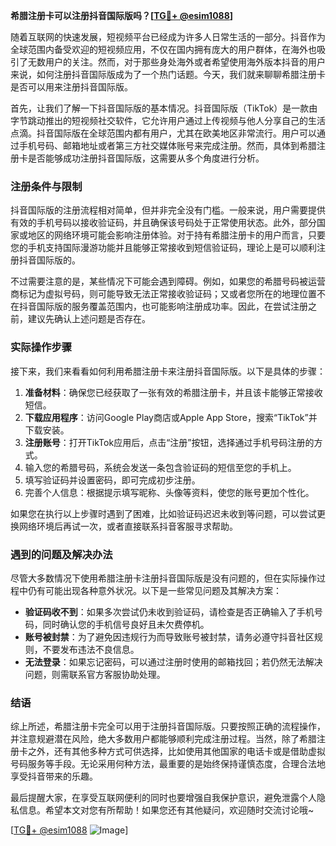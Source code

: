 **希腊注册卡可以注册抖音国际版吗？[[TG💪+ @esim1088](https://t.me/s/esim1088)]**

随着互联网的快速发展，短视频平台已经成为许多人日常生活的一部分。抖音作为全球范围内备受欢迎的短视频应用，不仅在国内拥有庞大的用户群体，在海外也吸引了无数用户的关注。然而，对于那些身处海外或者希望使用海外版本抖音的用户来说，如何注册抖音国际版成为了一个热门话题。今天，我们就来聊聊希腊注册卡是否可以用来注册抖音国际版。

首先，让我们了解一下抖音国际版的基本情况。抖音国际版（TikTok）是一款由字节跳动推出的短视频社交软件，它允许用户通过上传视频与他人分享自己的生活点滴。抖音国际版在全球范围内都有用户，尤其在欧美地区非常流行。用户可以通过手机号码、邮箱地址或者第三方社交媒体账号来完成注册。然而，具体到希腊注册卡是否能够成功注册抖音国际版，这需要从多个角度进行分析。

### 注册条件与限制

抖音国际版的注册流程相对简单，但并非完全没有门槛。一般来说，用户需要提供有效的手机号码以接收验证码，并且确保该号码处于正常使用状态。此外，部分国家或地区的网络环境可能会影响注册体验。对于持有希腊注册卡的用户而言，只要您的手机支持国际漫游功能并且能够正常接收到短信验证码，理论上是可以顺利注册抖音国际版的。

不过需要注意的是，某些情况下可能会遇到障碍。例如，如果您的希腊号码被运营商标记为虚拟号码，则可能导致无法正常接收验证码；又或者您所在的地理位置不在抖音国际版的服务覆盖范围内，也可能影响注册成功率。因此，在尝试注册之前，建议先确认上述问题是否存在。

### 实际操作步骤

接下来，我们来看看如何利用希腊注册卡来注册抖音国际版。以下是具体的步骤：

1. **准备材料**：确保您已经获取了一张有效的希腊注册卡，并且该卡能够正常接收短信。
2. **下载应用程序**：访问Google Play商店或Apple App Store，搜索“TikTok”并下载安装。
3. **注册账号**：打开TikTok应用后，点击“注册”按钮，选择通过手机号码注册的方式。
4. 输入您的希腊号码，系统会发送一条包含验证码的短信至您的手机上。
5. 填写验证码并设置密码，即可完成初步注册。
6. 完善个人信息：根据提示填写昵称、头像等资料，使您的账号更加个性化。

如果您在执行以上步骤时遇到了困难，比如验证码迟迟未收到等问题，可以尝试更换网络环境后再试一次，或者直接联系抖音客服寻求帮助。

### 遇到的问题及解决办法

尽管大多数情况下使用希腊注册卡注册抖音国际版是没有问题的，但在实际操作过程中仍有可能出现各种意外状况。以下是一些常见问题及其解决方案：

- **验证码收不到**：如果多次尝试仍未收到验证码，请检查是否正确输入了手机号码，同时确认您的手机信号良好且未欠费停机。
- **账号被封禁**：为了避免因违规行为而导致账号被封禁，请务必遵守抖音社区规则，不要发布违法不良信息。
- **无法登录**：如果忘记密码，可以通过注册时使用的邮箱找回；若仍然无法解决问题，则需联系官方客服协助处理。

### 结语

综上所述，希腊注册卡完全可以用于注册抖音国际版。只要按照正确的流程操作，并注意规避潜在风险，绝大多数用户都能够顺利完成注册过程。当然，除了希腊注册卡之外，还有其他多种方式可供选择，比如使用其他国家的电话卡或是借助虚拟号码服务等手段。无论采用何种方法，最重要的是始终保持谨慎态度，合理合法地享受抖音带来的乐趣。

最后提醒大家，在享受互联网便利的同时也要增强自我保护意识，避免泄露个人隐私信息。希望本文对您有所帮助！如果您还有其他疑问，欢迎随时交流讨论哦~

[[TG💪+ @esim1088](https://t.me/s/esim1088) ![Image](https://i.postimg.cc/4NQfJmqS/Snipaste-2025-05-13-00-14-12.png)]